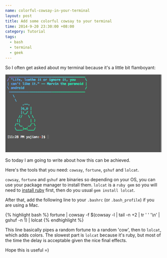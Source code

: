 ```yaml
--- 
name: colorful-cowsay-in-your-terminal
layout: post
title: Add some colorful cowsay to your terminal
time: 2014-9-20 23:30:00 +08:00
category: Tutorial
tags:
  - bash
  - terminal
  - geek
---
```


So I often get asked about my terminal because it's a little bit flamboyant:

<img alt="" src="/images/cowsay-terminal.png" />

So today I am going to write about how this can be achieved.

Here's the tools that you need: `cowsay`, `fortune`, `gshuf` and `lolcat`.

`cowsay`, `fortune` and `gshuf` are binaries so depending on your OS, you can use your package manager to install them. `lolcat` is a `ruby gem` so you will need to [install ruby](https://www.ruby-lang.org/en/installation/) first, then do you usual `gem install lolcat`.

After that, add the following line to your `.bashrc` (or `.bash_profile`) if you are using a Mac.

{% highlight bash %}
fortune | cowsay -f $(cowsay -l | tail -n +2 | tr ' ' '\n' | gshuf -n 1) | lolcat
{% endhighlight %}

This line basically pipes a random fortune to a random 'cow', then to `lolcat`, which adds colors. The slowest part is `lolcat` because it's ruby, but most of the time the delay is acceptable given the nice final effects.

Hope this is useful =)